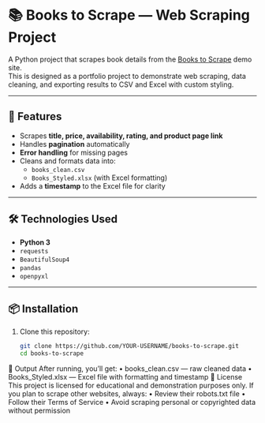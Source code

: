 # 📚 Books to Scrape — Web Scraping Project

A Python project that scrapes book details from the [Books to Scrape](https://books.toscrape.com) demo site.  
This is designed as a portfolio project to demonstrate web scraping, data cleaning, and exporting results to CSV and Excel with custom styling.

---

## 🚀 Features
- Scrapes **title, price, availability, rating, and product page link**
- Handles **pagination** automatically
- **Error handling** for missing pages
- Cleans and formats data into:
  - `books_clean.csv`
  - `Books_Styled.xlsx` (with Excel formatting)
- Adds a **timestamp** to the Excel file for clarity

---

## 🛠️ Technologies Used
- **Python 3**
- `requests`
- `BeautifulSoup4`
- `pandas`
- `openpyxl`

---

## 📦 Installation
1. Clone this repository:
   ```bash
   git clone https://github.com/YOUR-USERNAME/books-to-scrape.git
   cd books-to-scrape

📂 Output
After running, you’ll get:
	•	books_clean.csv — raw cleaned data
	•	Books_Styled.xlsx — Excel file with formatting and timestamp
📜 License
This project is licensed for educational and demonstration purposes only. If you plan to scrape other websites, always:
	•	Review their robots.txt file
	•	Follow their Terms of Service
	•	Avoid scraping personal or copyrighted data without permission